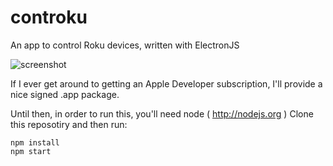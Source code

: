 # controku
An app to control Roku devices, written with ElectronJS

![screenshot](https://raw.githubusercontent.com/deadkarma/controku/master/assets/controku.jpg)

If I ever get around to getting an Apple Developer subscription, I'll provide a nice signed .app package.

Until then, in order to run this, you'll need node ( http://nodejs.org )
Clone this reposotiry and then run:
```
npm install
npm start
```
